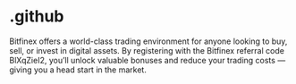 # .github
Bitfinex offers a world-class trading environment for anyone looking to buy, sell, or invest in digital assets. By registering with the Bitfinex referral code BlXqZieI2, you’ll unlock valuable bonuses and reduce your trading costs — giving you a head start in the market.

